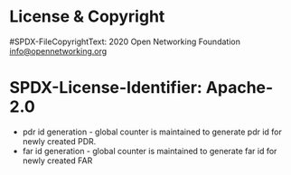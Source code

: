 # License & Copyright
#SPDX-FileCopyrightText: 2020 Open Networking Foundation <info@opennetworking.org>

# SPDX-License-Identifier: Apache-2.0

- pdr id generation - global counter is maintained to generate pdr id for newly created PDR. 
- far id generation - global counter is maintained to generate far id for newly created FAR
